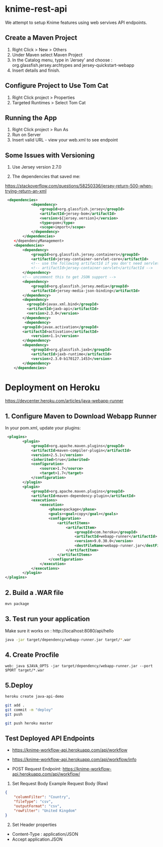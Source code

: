 # knime-rest-api

We attempt to setup Knime features using web servives API endpoints.

## Create a Maven Project
1. Right Click > New > Others
2. Under Maven select Maven Project
3. In the Catalog menu, type in 'Jersey' and choose : org.glassfish.jersey.archtypes and jersey-quickstart-webapp
4. Insert details and finish.

## Configure Project to Use Tom Cat
1. Right Click project > Properties
2. Targeted Runtimes > Select Tom Cat

## Running the App
1. Right Click project > Run As
2. Run on Server
3. Insert valid URL - view your web.xml to see endpoint

## Some Issues with Versioning
1. Use Jersey version 2.7.0

2. The dependencies that saved me:

https://stackoverflow.com/questions/58250336/jersey-return-500-when-trying-return-an-xml


```xml
 <dependencies>
            <dependency>
                <groupId>org.glassfish.jersey</groupId>
                <artifactId>jersey-bom</artifactId>
                <version>${jersey.version}</version>
                <type>pom</type>
                <scope>import</scope>
            </dependency>
        </dependencies>
    </dependencyManagement>
    <dependencies>
        <dependency>
            <groupId>org.glassfish.jersey.containers</groupId>
            <artifactId>jersey-container-servlet-core</artifactId>
            <!-- use the following artifactId if you don't need servlet 2.x compatibility -->
            <!-- artifactId>jersey-container-servlet</artifactId -->
        </dependency>
        <!-- uncomment this to get JSON support -->
        <dependency>
            <groupId>org.glassfish.jersey.media</groupId>
            <artifactId>jersey-media-json-binding</artifactId>
        </dependency>
        <dependency>
		  <groupId>javax.xml.bind</groupId>
		  <artifactId>jaxb-api</artifactId>
		  <version>2.3.0</version>
		</dependency>
		 <dependency>
        <groupId>javax.activation</groupId>
        <artifactId>activation</artifactId>
	        <version>1.1</version>
	    </dependency>
	    <dependency>
	        <groupId>org.glassfish.jaxb</groupId>
	        <artifactId>jaxb-runtime</artifactId>
	        <version>2.3.0-b170127.1453</version>
	    </dependency>
    </dependencies>
```

# Deployment on Heroku

https://devcenter.heroku.com/articles/java-webapp-runner

## 1. Configure Maven to Download Webapp Runner
In your pom.xml, update your plugins:
```xml
 <plugins>
        <plugin>
            <groupId>org.apache.maven.plugins</groupId>
            <artifactId>maven-compiler-plugin</artifactId>
            <version>2.5.1</version>
            <inherited>true</inherited>
            <configuration>
                <source>1.7</source>
                <target>1.7</target>
            </configuration>
        </plugin>
        <plugin>
            <groupId>org.apache.maven.plugins</groupId>
            <artifactId>maven-dependency-plugin</artifactId>
            <executions>
                <execution>
                    <phase>package</phase>
                    <goals><goal>copy</goal></goals>
                    <configuration>
                        <artifactItems>
                            <artifactItem>
                                <groupId>com.heroku</groupId>
                                <artifactId>webapp-runner</artifactId>
                                <version>9.0.30.0</version>
                                <destFileName>webapp-runner.jar</destFileName>
                            </artifactItem>
                        </artifactItems>
                    </configuration>
                </execution>
            </executions>
        </plugin>
</plugins>
```

## 2. Build a .WAR file
```bash
mvn package
```

## 3. Test run your application
Make sure it works on : http://localhost:8080/api/hello
```bash
java -jar target/dependency/webapp-runner.jar target/*.war
```

## 4. Create Procfile
```Procfile
web: java $JAVA_OPTS -jar target/dependency/webapp-runner.jar --port $PORT target/*.war
```

## 5.Deploy
```bash
heroku create java-api-demo

git add .
git commit -m "deploy"
git push

git push heroku master
```

## Test Deployed API Endpoints
- https://knime-workflow-api.herokuapp.com/api/workflow
- https://knime-workflow-api.herokuapp.com/api/workflow/info


- POST Request
Endpoint: https://knime-workflow-api.herokuapp.com/api/workflow/
1. Set Request Body
Example Request Body (Raw)
```json
{
    "columnFilter": "Country",
    "fileType": "csv",
    "outputFormat": "csv",
    "rowFilter": "United Kingdom"
}
```

2. Set Header properties
- Content-Type : application/JSON
- Accept application.JSON
